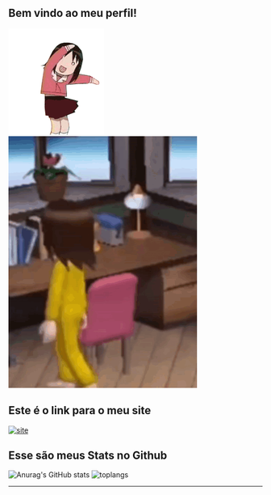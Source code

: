 ## Bem vindo ao meu perfil!
![](https://github.com/joao-the-carvalho/joao-the-carvalho/blob/main/gifs/osaiki.gif)
![](https://github.com/joao-the-carvalho/joao-the-carvalho/blob/main/gifs/chair.gif)
## Este é o link para o meu site
[![site](https://img.shields.io/website?label=IndestructibleComic&style=website-up-down-green-red&url=https://joao-the-carvalho.github.io/Indestructiblesite/)](https://joao-the-carvalho.github.io/Indestructiblesite/)

## Esse são meus Stats no Github
![Anurag's GitHub stats](https://github-readme-stats.vercel.app/api?username=joao-the-carvalho&show_icons=true&theme=tokyonight)
![toplangs](https://github-readme-stats.vercel.app/api/top-langs/?username=joao-the-carvalho&theme=tokyonight)
<hr>

